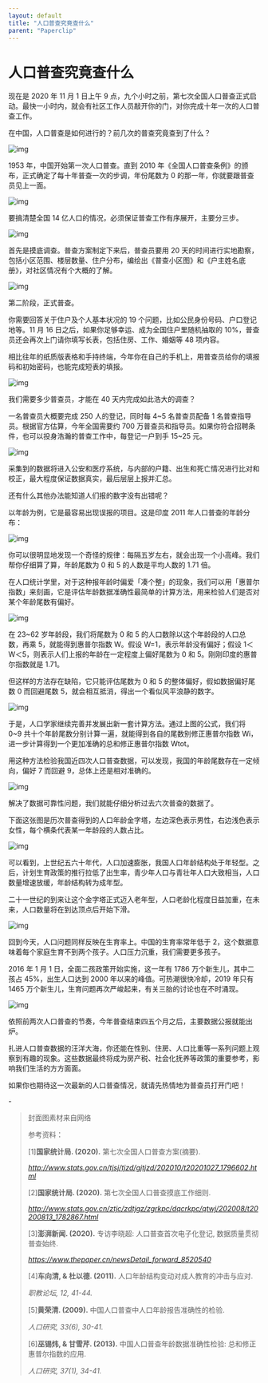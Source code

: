 ```yaml
---
layout: default
title: "人口普查究竟查什么"
parent: "Paperclip"
---
```


# 人口普查究竟查什么

现在是 2020 年 11 月 1 日上午 9 点，九个小时之前，第七次全国人口普查正式启动。最快一小时内，就会有社区工作人员敲开你的门，对你完成十年一次的人口普查工作。

在中国，人口普查是如何进行的？前几次的普查究竟查到了什么？

![img](https://i.loli.net/2021/10/24/4uKdvbnqDw3oX72.png)

1953 年，中国开始第一次人口普查。直到 2010 年《全国人口普查条例》的颁布，正式确定了每十年普查一次的步调，年份尾数为 0 的那一年，你就要跟普查员见上一面。

![img](https://i.loli.net/2021/10/24/zWKeYcgylJR5o8p.png)

要搞清楚全国 14 亿人口的情况，必须保证普查工作有序展开，主要分三步。

![img](https://i.loli.net/2021/10/24/TiSmZlnfvoDcH5g.png)

首先是摸底调查。普查方案制定下来后，普查员要用 20 天的时间进行实地勘察，包括小区范围、楼层数量、住户分布，编绘出《普查小区图》和《户主姓名底册》，对社区情况有个大概的了解。

![img](https://i.loli.net/2021/10/24/ZdMnhfuO1Yb9GPi.png)

第二阶段，正式普查。

你需要回答关于住户及个人基本状况的 19 个问题，比如公民身份号码、户口登记地等。11 月 16 日之后，如果你足够幸运、成为全国住户里随机抽取的 10%，普查员还会再次上门请你填写长表，包括住房、工作、婚姻等 48 项内容。

相比往年的纸质版表格和手持终端，今年你在自己的手机上，用普查员给你的填报码和初始密码，也能完成短表的填报。

![img](https://i.loli.net/2021/10/24/Ez7pqvSL92HyIQ1.gif)

我们需要多少普查员，才能在 40 天内完成如此浩大的调查？

一名普查员大概要完成 250 人的登记，同时每 4~5 名普查员配备 1 名普查指导员。根据官方估算，今年全国需要约 700 万普查员和指导员。如果你符合招聘条件，也可以投身浩瀚的普查工作中，每登记一户到手 15~25 元。

![img](https://i.loli.net/2021/10/24/aQoJDTli2gBxGhU.png)

采集到的数据将进入公安和医疗系统，与内部的户籍、出生和死亡情况进行比对和校正，最大程度保证数据真实，最后层层上报并汇总。

还有什么其他办法能知道人们报的数字没有出错呢？

以年龄为例，它是最容易出现误报的项目。这是印度 2011 年人口普查的年龄分布：

![img](https://i.loli.net/2021/10/24/UPwXKZoYSDFNgmM.png)

你可以很明显地发现一个奇怪的规律：每隔五岁左右，就会出现一个小高峰。我们帮你仔细算了算，年龄尾数为 0 和 5 的人数是平均人数的 1.71 倍。

在人口统计学里，对于这种报年龄时偏爱「凑个整」的现象，我们可以用「惠普尔指数」来刻画，它是评估年龄数据准确性最简单的计算方法，用来检验人们是否对某个年龄尾数有偏好。

![img](https://i.loli.net/2021/10/24/2XHGJv6lZyK95Pt.png)

在 23~62 岁年龄段，我们将尾数为 0 和 5 的人口数除以这个年龄段的人口总数，再乘 5，就能得到惠普尔指数 W。假设 W=1，表示年龄没有偏好；假设 1＜W＜5，则表示人们上报的年龄在一定程度上偏好尾数为 0 和 5。刚刚印度的惠普尔指数就是 1.71。

但这样的方法存在缺陷，它只能评估尾数为 0 和 5 的整体偏好，假如数据偏好尾数 0 而回避尾数 5，就会相互抵消，得出一个看似风平浪静的数字。

![img](https://i.loli.net/2021/10/24/RxJZDPrscEOSIie.png)

于是，人口学家继续完善并发展出新一套计算方法。通过上图的公式，我们将 0~9 共十个年龄尾数分别计算一遍，就能得到各自的尾数别修正惠普尔指数 Wi，进一步计算得到一个更加准确的总和修正惠普尔指数 Wtot。

用这种方法检验我国近四次人口普查数据，可以发现，我国的年龄尾数存在一定倾向，偏好 7 而回避 9，总体上还是相对准确的。

![img](https://i.loli.net/2021/10/24/teFL58sjXYwC2lS.png)

解决了数据可靠性问题，我们就能仔细分析过去六次普查的数据了。

下面这张图是历次普查得到的人口年龄金字塔，左边深色表示男性，右边浅色表示女性，每个横条代表某一年龄段的人数占比。

![img](https://i.loli.net/2021/10/24/zcCKerw8Zm9J74L.png)

可以看到，上世纪五六十年代，人口加速膨胀，我国人口年龄结构处于年轻型。之后，计划生育政策的推行拉低了出生率，青少年人口与青壮年人口大致相当，人口数量增速放缓，年龄结构转为成年型。

二十一世纪的到来让这个金字塔正式迈入老年型，人口老龄化程度日益加重，在未来，人口数量将在到达顶点后开始下滑。

![img](https://i.loli.net/2021/10/24/kRlwIVb9Exzupja.png)

回到今天，人口问题同样反映在生育率上。中国的生育率常年低于 2，这个数据意味着每个家庭生育不到两个孩子。人口压力沉重，我们需要更多孩子。

2016 年 1 月 1 日，全面二孩政策开始实施，这一年有 1786 万个新生儿，其中二孩占 45%，出生人口达到 2000 年以来的峰值。可热潮很快冷却，2019 年只有 1465 万个新生儿，生育问题再次严峻起来，有关三胎的讨论也在不时涌现。

![img](https://i.loli.net/2021/10/24/fTGmC2JbAzrVLIc.png)

依照前两次人口普查的节奏，今年普查结束四五个月之后，主要数据公报就能出炉。

扎进人口普查数据的汪洋大海，你还能在性别、住房、人口比重等一系列问题上观察到有趣的现象。这些数据最终将成为房产税、社会化抚养等政策的重要参考，影响我们生活的方方面面。

如果你也期待这一次最新的人口普查情况，就请先热情地为普查员打开门吧！

\-

> 封面图素材来自网络
>
> 参考资料：
>
> [1]**国家统计局. (2020).** 第七次全国人口普查方案(摘要). 
>
> *http://www.stats.gov.cn/tjsj/tjzd/gjtjzd/202010/t20201027_1796602.html*
>
> [2]**国家统计局. (2020).** 第七次全国人口普查摸底工作细则. 
>
> *http://www.stats.gov.cn/ztjc/zdtjgz/zgrkpc/dqcrkpc/qtwj/202008/t20200813_1782867.html*
>
> [3]**澎湃新闻. (2020).** 专访李晓超: 人口普查首次电子化登记, 数据质量贯彻普查始终. 
>
> *https://www.thepaper.cn/newsDetail_forward_8520540*
>
> [4]**车向清, & 杜以德. (2011).** 人口年龄结构变动对成人教育的冲击与应对. 
>
> *职教论坛, 12, 41-44.*
>
> [5]**黄荣清. (2009).** 中国人口普查中人口年龄报告准确性的检验. 
>
> *人口研究, 33(6), 30-41.*
>
> [6]**巫锡炜, & 甘雪芹. (2013).** 中国人口普查年龄数据准确性检验: 总和修正惠普尔指数的应用. 
>
> *人口研究, 37(1), 34-41.*
